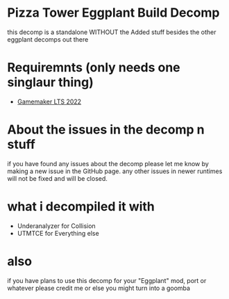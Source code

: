 # Pizza Tower Eggplant Build Decomp
this decomp is a standalone WITHOUT the Added stuff besides the other eggplant decomps out there
# Requiremnts (only needs one singlaur thing)
- [Gamemaker LTS 2022](https://gamemaker.io/en/download/windows/lts/GameMaker.exe)<br/>
# About the issues in the decomp n stuff
if you have found any issues about the decomp please let me know by making a new issue in the GitHub page.
any other issues in newer runtimes will not be fixed and will be closed.
# what i decompiled it with
- Underanalyzer for Collision
- UTMTCE for Everything else
# also
if you have plans to use this decomp for your "Eggplant" mod, port or whatever please credit me or else you might turn into a goomba